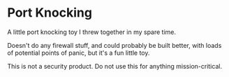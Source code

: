 # Port Knocking

A little port knocking toy I threw together in my spare time.

Doesn't do any firewall stuff, and could probably be built better, with loads of potential points of panic, but it's a
fun little toy.

This is not a security product. Do not use this for anything mission-critical.
